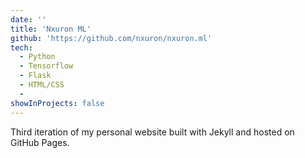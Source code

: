 ```yaml
---
date: ''
title: 'Nxuron ML'
github: 'https://github.com/nxuron/nxuron.ml'
tech:
  - Python
  - Tensorflow
  - Flask
  - HTML/CSS
  - 
showInProjects: false
---
```


Third iteration of my personal website built with Jekyll and hosted on GitHub Pages.
